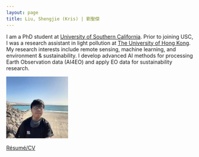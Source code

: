 ```yaml
---
layout: page
title: Liu, Shengjie (Kris) | 劉聖傑
---
```





I am a PhD student at [University of Southern California](https://usc.edu). Prior to joining USC, I was a research assistant in light pollution at [The University of Hong Kong](https://nightsky.physics.hku.hk/). My research interests include remote sensing, machine learning, and environment & sustainability. I develop advanced AI methods for processing Earth Observation data (AI4EO) and apply EO data for sustainability research. 

![Canarias 2021](assets/img/skrisliu.jpg)


[Résumé/CV](skrisliuCV.pdf)
